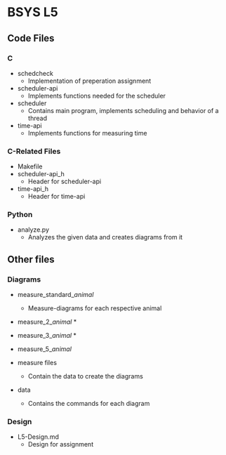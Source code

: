 # BSYS L5
## Code Files

### C
* schedcheck
	* Implementation of preperation assignment
* scheduler-api
	* Implements functions needed for the scheduler
* scheduler
	* Contains main program, implements scheduling and behavior of a thread
* time-api
	* Implements functions for measuring time

### C-Related Files
* Makefile
* scheduler-api_h
	* Header for scheduler-api
* time-api_h 
	* Header for time-api

### Python
* analyze.py
	* Analyzes the given data and creates diagrams from it

## Other files

### Diagrams
* measure_standard_*animal*
	* Measure-diagrams for each respective animal
* measure_2_*animal*
	* 
* measure_3_*animal*
	*
* measure_5_*animal*

* measure files
	* Contain the data to create the diagrams

* data
	* Contains the commands for each diagram

### Design
* L5-Design.md
	* Design for assignment

